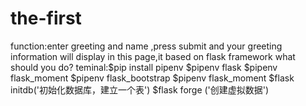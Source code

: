 # the-first
function:enter greeting and name ,press submit and your greeting information will display in this page,it based on flask framework
what should you do?
teminal:$pip install pipenv
$pipenv flask
$pipenv flask_moment
$pipenv flask_bootstrap
$pipenv flask_moment
$flask initdb('初始化数据库，建立一个表')
$flask forge ('创建虚拟数据')
